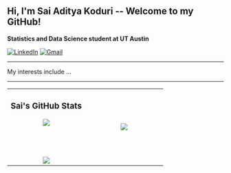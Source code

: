 ## Hi, I'm Sai Aditya Koduri -- Welcome to my GitHub!

**Statistics and Data Science student at UT Austin**

[![LinkedIn](https://img.shields.io/badge/LinkedIn-0077B5?style=for-the-badge&logo=linkedin&logoColor=white)](https://www.linkedin.com/in/saiadityakoduri/)
[![Gmail](https://img.shields.io/badge/Gmail-D14836?style=for-the-badge&logo=gmail&logoColor=white)](mailto:saiaditya.koduri@utexas.edu)

---

My interests include ...

---

<div align="center">




<div align="center">

<table>
<tr>
<td align="center" width="50%">

### Sai's GitHub Stats
<img src="https://github-readme-stats.vercel.app/api username=saikoduri7&show_icons=true&theme=tokyonight&count_private=true&custom_title=Sai%20Aditya's%20GitHub%20Stats" />


<br/><br/>

<img src="https://github-readme-streak-stats.herokuapp.com/?user=saikoduri7&theme=tokyonight" />

</td>

<td align="center" width="50%">

<img src="https://github-readme-stats.vercel.app/api/top-langs/?username=saikoduri7&layout=compact&theme=tokyonight" />

</td>
</tr>
</table>

</div>

</div>


